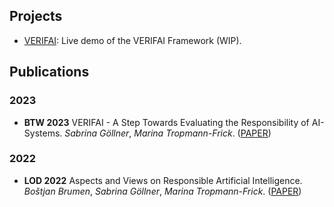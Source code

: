 ## Projects


- [VERIFAI](https://verifai.science): Live demo of the VERIFAI Framework (WIP).

## Publications

### 2023

- **BTW 2023** VERIFAI - A Step Towards Evaluating the Responsibility of AI-Systems. _Sabrina Göllner_, _Marina Tropmann-Frick_. ([PAPER](https://dl.gi.de/handle/20.500.12116/40372))

### 2022
- **LOD 2022** Aspects and Views on Responsible Artificial Intelligence. _Boštjan Brumen_, _Sabrina Göllner_, _Marina Tropmann-Frick_. ([PAPER](https://link.springer.com/chapter/10.1007/978-3-031-25599-1_29))


